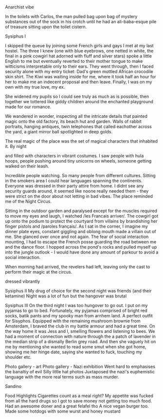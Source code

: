 Anarchist vibe

In the toilets with Carlos, the man pulled bag upon bag of mystery substances out of the sock in his crotch until he had an ali-baba-esque pile of treasure sitting upon the toilet cistern.

Sysiphus I

I skipped the queue by joining some French girls and gays I met at my last hostel. The three I knew (one with blue eyebrows, one netted in white, the final in a pink cowgirl hat adorned with fluff and silver stars) spoke a little English to me but eventually reverted to their mother tongue to make witticisms interpretable only to their ears.
They went through, then I faced security alone with my entry ticket: Dad's green mottled African crocodile skin shirt.
The Kiwi was waiting inside for me, where it took half an hour for her to make me an indecent proposal and then leave. Finally, I was on my own with my true love, my ex.

She widened my pupils so I could see truly as much as is possible, then together we tottered like giddy children around the enchanted playground made for our romance.

We wandered in wonder, inspecting all the intricate details that painted magic onto the old factory, its beach hut and garden. Walls of rabbit portraits, hanging antiques, twin telephones that called eachother across the yard, a giant mirror ball spotlighted in deep golds.

The real magic of the place was the set of magical characters that inhabited it. By night

and filled with characters in vibrant costumes. I saw people with hula hoops, people pushing around tiny unicorns on wheels, someone getting walked on their leash.

Incredible people watching. So many people from different cultures. Sitting in the smokers area I could hear languages spanning the continents.
Everyone was dressed in their party attire from home.
I didnt see any security guards around, it seemed like noone really needed them - they were strict on the door about not letting in bad vibes.
The place reminded me of the Night Circus.

Sitting in the outdoor garden and paralysed except for the muscles required to move my eyes and laugh, I watched /les Francais arriver/.
The cowgirl got up onto the podium to protect the courtyard from villains by brandishing her finger pistols and /paroles français/.
As I sat in the corner, I imagine my dinner plate eyes, constant giggling and oblong mouth made a villain out of me. She glanced over once and not again.
The fear of social interaction mounting, I had to escape the French posse guarding the road between me and the dance floor. I hopped across the pond's rocks and pulled myself up into the jungle outlook - I would have done any amount of parkour to avoid a social interaction.

When morning had arrived, the revelers had left, leaving only the cast to perform their magic at the circus.

dressed vibrantly

Sysiphus II
My drug of choice for the second night was friends (and their ketamine)
Night was a lot of fun but the hangover was brutal

Sysiphus III
On the third night I was too hungover to go out. I put on my pyjamas to go to bed. Fortunately, my pyjamas comprised of bright red socks, batik pants and my spooky man from arnhem land. A perfect outfit for Sisyphos. Equipped with the remaining mushroom brownie from Amsterdam, I braved the club in my battle armour and had a great time.
On the way home it was Jess and I, smelling flowers and listening to bees. We had a moment of connection with nature through the a patch of lavender in the median strip of a dismally Berlin grey road.
And then she vaguely hit on me by mentioning she wanted to read some smut when she got home, showing me her hinge date, saying she wanted to fuck, touching my shoulder etc.

Photo gallery - art
Photo gallery - Nazi exhibition
Went hard to emphasises the banaltiy of evil
Silly little hat photos
Juxtaposed the nazi's euphemistic language with the more real terms such as mass murder.

Sandino

Food Highlights
Cigarettes count as a meal right?
My appetite was fucked from all the hard drugs so I got to save money not getting too much food.
Had an awesome doner and a great felafel tho
A nice vegan burger too.
Made some hotdogs with some wurst and honey mustard
